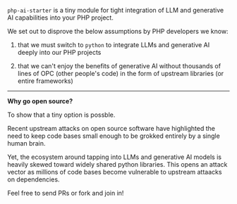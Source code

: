 `php-ai-starter` is a tiny module for tight integration of LLM and generative AI capabilities into your PHP project.

We set out to disprove the below assumptions by PHP developers we know:

1. that we must switch to `python` to integrate LLMs and generative AI deeply into our PHP projects
   
2. that we can't enjoy the benefits of generative AI without thousands of lines of OPC (other people's code) in the form of upstream libraries (or entire frameworks)

---

**Why go open source?**

To show that a tiny option is possble.

Recent upstream attacks on open source software have highlighted the need to keep code bases small enough to be grokked entirely by a single human brain.

Yet, the ecosystem around tapping into LLMs and generative AI models is heavily skewed toward widely shared python libraries. This opens an attack vector as millions of code bases become vulnerable to upstream attaacks on dependencies.

Feel free to send PRs or fork and join in!
